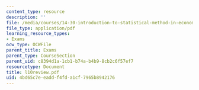 ```yaml
---
content_type: resource
description: ''
file: /media/courses/14-30-introduction-to-statistical-method-in-economics-spring-2006/4bd65c7eeaddf4fda1cf7965b8942176_l10review.pdf
file_type: application/pdf
learning_resource_types:
- Exams
ocw_type: OCWFile
parent_title: Exams
parent_type: CourseSection
parent_uid: c8394d1a-1cb1-b74a-b4b9-8cb2c6f57ef7
resourcetype: Document
title: l10review.pdf
uid: 4bd65c7e-eadd-f4fd-a1cf-7965b8942176
---
```

